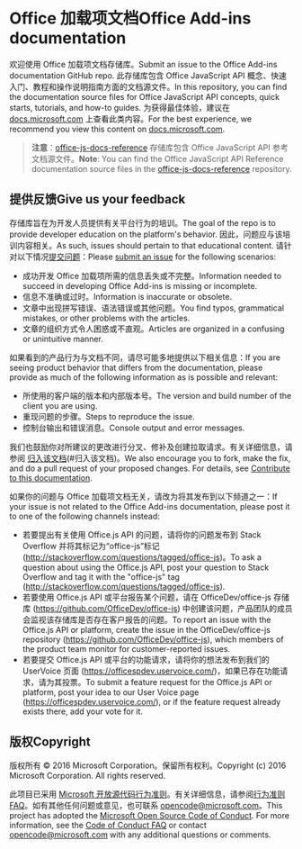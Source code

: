 # <a name="office-add-ins-documentation"></a><span data-ttu-id="5626a-101">Office 加载项文档</span><span class="sxs-lookup"><span data-stu-id="5626a-101">Office Add-ins documentation</span></span>

<span data-ttu-id="5626a-102">欢迎使用 Office 加载项文档存储库。</span><span class="sxs-lookup"><span data-stu-id="5626a-102">Submit an issue to the Office Add-ins documentation GitHub repo.</span></span> <span data-ttu-id="5626a-103">此存储库包含 Office JavaScript API 概念、快速入门、教程和操作说明指南方面的文档源文件。</span><span class="sxs-lookup"><span data-stu-id="5626a-103">In this repository, you can find the documentation source files for Office JavaScript API concepts, quick starts, tutorials, and how-to guides.</span></span> <span data-ttu-id="5626a-104">为获得最佳体验，建议在 [docs.microsoft.com](https://docs.microsoft.com/office/dev/add-ins) 上查看此类内容。</span><span class="sxs-lookup"><span data-stu-id="5626a-104">For the best experience, we recommend you view this content on [docs.microsoft.com](https://docs.microsoft.com/office/dev/add-ins).</span></span>

> <span data-ttu-id="5626a-105">**注意**：[office-js-docs-reference](https://github.com/OfficeDev/office-js-docs-reference) 存储库包含 Office JavaScript API 参考文档源文件。</span><span class="sxs-lookup"><span data-stu-id="5626a-105">**Note**: You can find the Office JavaScript API Reference documentation source files in the [office-js-docs-reference](https://github.com/OfficeDev/office-js-docs-reference) repository.</span></span>

## <a name="give-us-your-feedback"></a><span data-ttu-id="5626a-106">提供反馈</span><span class="sxs-lookup"><span data-stu-id="5626a-106">Give us your feedback</span></span>

<span data-ttu-id="5626a-107">存储库旨在为开发人员提供有关平台行为的培训。</span><span class="sxs-lookup"><span data-stu-id="5626a-107">The goal of the repo is to provide developer education on the platform's behavior.</span></span> <span data-ttu-id="5626a-108">因此，问题应与该培训内容相关。</span><span class="sxs-lookup"><span data-stu-id="5626a-108">As such, issues should pertain to that educational content.</span></span> <span data-ttu-id="5626a-109">请针对以下情况[提交问题](https://github.com/OfficeDev/office-js-docs-pr/issues)：</span><span class="sxs-lookup"><span data-stu-id="5626a-109">Please [submit an issue](https://github.com/OfficeDev/office-js-docs-pr/issues) for the following scenarios:</span></span>

 - <span data-ttu-id="5626a-110">成功开发 Office 加载项所需的信息丢失或不完整。</span><span class="sxs-lookup"><span data-stu-id="5626a-110">Information needed to succeed in developing Office Add-ins is missing or incomplete.</span></span>
 - <span data-ttu-id="5626a-111">信息不准确或过时。</span><span class="sxs-lookup"><span data-stu-id="5626a-111">Information is inaccurate or obsolete.</span></span>
 - <span data-ttu-id="5626a-112">文章中出现拼写错误、语法错误或其他问题。</span><span class="sxs-lookup"><span data-stu-id="5626a-112">You find typos, grammatical mistakes, or other problems with the articles.</span></span>
 - <span data-ttu-id="5626a-113">文章的组织方式令人困惑或不直观。</span><span class="sxs-lookup"><span data-stu-id="5626a-113">Articles are organized in a confusing or unintuitive manner.</span></span>
 
<span data-ttu-id="5626a-114">如果看到的产品行为与文档不同，请尽可能多地提供以下相关信息：</span><span class="sxs-lookup"><span data-stu-id="5626a-114">If you are seeing product behavior that differs from the documentation, please provide as much of the following information as is possible and relevant:</span></span>

 - <span data-ttu-id="5626a-115">所使用的客户端的版本和内部版本号。</span><span class="sxs-lookup"><span data-stu-id="5626a-115">The version and build number of the client you are using.</span></span>
 - <span data-ttu-id="5626a-116">重现问题的步骤。</span><span class="sxs-lookup"><span data-stu-id="5626a-116">Steps to reproduce the issue.</span></span>
 - <span data-ttu-id="5626a-117">控制台输出和错误消息。</span><span class="sxs-lookup"><span data-stu-id="5626a-117">Console output and error messages.</span></span>
 
<span data-ttu-id="5626a-p103">我们也鼓励你对所建议的更改进行分叉、修补及创建拉取请求。有关详细信息，请参阅 [归入该文档](Contributing.md)(#归入该文档)。</span><span class="sxs-lookup"><span data-stu-id="5626a-p103">We also encourage you to fork, make the fix, and do a pull request of your proposed changes. For details, see [Contribute to this documentation](Contributing.md).</span></span> 

<span data-ttu-id="5626a-120">如果你的问题与 Office 加载项文档无关，请改为将其发布到以下频道之一：</span><span class="sxs-lookup"><span data-stu-id="5626a-120">If your issue is not related to the Office Add-ins documentation, please post it to one of the following channels instead:</span></span>

 - <span data-ttu-id="5626a-121">若要提出有关使用 Office.js API 的问题，请将你的问题发布到 Stack Overflow 并将其标记为“office-js”标记 (http://stackoverflow.com/questions/tagged/office-js)。</span><span class="sxs-lookup"><span data-stu-id="5626a-121">To ask a question about using the Office.js API, post your question to Stack Overflow and tag it with the "office-js" tag (http://stackoverflow.com/questions/tagged/office-js).</span></span>
 - <span data-ttu-id="5626a-122">若要使用 Office.js API 或平台报告某个问题，请在 OfficeDev/office-js 存储库 (https://github.com/OfficeDev/office-js) 中创建该问题，产品团队的成员会监视该存储库是否存在客户报告的问题。</span><span class="sxs-lookup"><span data-stu-id="5626a-122">To report an issue with the Office.js API or platform, create the issue in the OfficeDev/office-js repository (https://github.com/OfficeDev/office-js), which members of the product team monitor for customer-reported issues.</span></span>
 - <span data-ttu-id="5626a-123">若要提交 Office.js API 或平台的功能请求，请将你的想法发布到我们的 UserVoice 页面 (https://officespdev.uservoice.com/)，如果已存在功能请求，请为其投票。</span><span class="sxs-lookup"><span data-stu-id="5626a-123">To submit a feature request for the Office.js API or platform, post your idea to our User Voice page (https://officespdev.uservoice.com/), or if the feature request already exists there, add your vote for it.</span></span>

## <a name="copyright"></a><span data-ttu-id="5626a-124">版权</span><span class="sxs-lookup"><span data-stu-id="5626a-124">Copyright</span></span>

<span data-ttu-id="5626a-p104">版权所有 © 2016 Microsoft Corporation。保留所有权利。</span><span class="sxs-lookup"><span data-stu-id="5626a-p104">Copyright (c) 2016 Microsoft Corporation. All rights reserved.</span></span>


<span data-ttu-id="5626a-p105">此项目已采用 [Microsoft 开放源代码行为准则](https://opensource.microsoft.com/codeofconduct/)。有关详细信息，请参阅[行为准则 FAQ](https://opensource.microsoft.com/codeofconduct/faq/)。如有其他任何问题或意见，也可联系 [opencode@microsoft.com](mailto:opencode@microsoft.com)。</span><span class="sxs-lookup"><span data-stu-id="5626a-p105">This project has adopted the [Microsoft Open Source Code of Conduct](https://opensource.microsoft.com/codeofconduct/). For more information, see the [Code of Conduct FAQ](https://opensource.microsoft.com/codeofconduct/faq/) or contact [opencode@microsoft.com](mailto:opencode@microsoft.com) with any additional questions or comments.</span></span>
